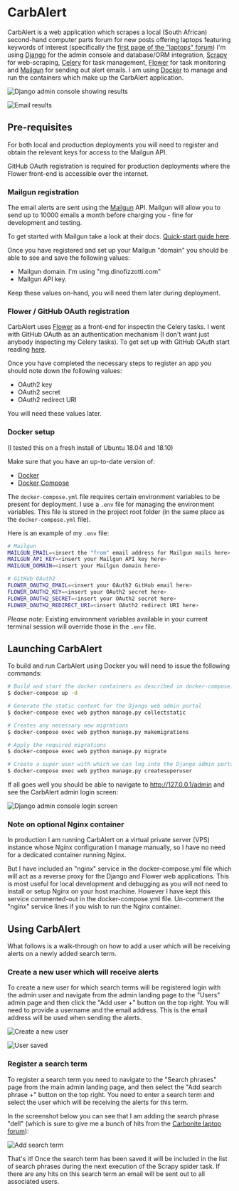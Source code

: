 # CarbAlert

CarbAlert is a web application which scrapes a local (South African) second-hand computer parts forum for new posts offering laptops featuring keywords of interest (specifically the [first page of the "laptops" forum](https://carbonite.co.za/index.php?forums/laptops.32/)) I'm using [Django](https://www.djangoproject.com/) for the admin console and database/ORM integration, [Scrapy](https://scrapy.org/) for web-scraping, [Celery](http://www.celeryproject.org/) for task management, [Flower](https://flower.readthedocs.io/en/latest/) for task monitoring and [Mailgun](https://www.mailgun.com/) for sending out alert emails. I am using [Docker](https://www.docker.com/) to manage and run the containers which make up the CarbAlert application.

![Django admin console showing results](images/dell_results.png "Django admin console showing results")

![Email results](images/emails.png "Email results")

## Pre-requisites

For both local and production deployments you will need to register and obtain the relevant keys for access to the Mailgun API.

GitHub OAuth registration is required for production deployments where the Flower front-end is accessible over the internet.

### Mailgun registration

The email alerts are sent using the [Mailgun](https://www.mailgun.com) API. Mailgun will allow you to send up to 10000 emails a month before charging you - fine for development and testing.

To get started with Mailgun take a look at their docs. [Quick-start guide here](https://documentation.mailgun.com/en/latest/quickstart-sending.html#how-to-start-sending-email).

Once you have registered and set up your Mailgun "domain" you should be able to see and save the following values:

- Mailgun domain. I'm using "mg.dinofizzotti.com"
- Mailgun API key.

Keep these values on-hand, you will need them later during deployment.

### Flower / GitHub OAuth registration

CarbAlert uses [Flower](https://flower.readthedocs.io) as a front-end for inspectin the Celery tasks. I went with GitHub OAuth as an authentication mechanism (I don't want just anybody inspecting my Celery tasks). To get set up with GitHub OAuth start reading [here](https://flower.readthedocs.io/en/latest/auth.html#github-oauth).

Once you have completed the necessary steps to register an app you should note down the following values:

- OAuth2 key
- OAuth2 secret
- OAuth2 redirect URI

You will need these values later.

### Docker setup

(I tested this on a fresh install of Ubuntu 18.04 and 18.10)

Make sure that you have an up-to-date version of:
 
* [Docker](https://store.docker.com/search?type=edition&offering=community)
* [Docker Compose](https://docs.docker.com/compose/install/)

The `docker-compose.yml` file requires certain environment variables to be present for deployment. I use a `.env` file for managing the environment variables. This file is stored in the project root folder (in the same place as the `docker-compose.yml` file).

Here is an example of my `.env` file:

```bash
# Mailgun
MAILGUN_EMAIL=<insert the "from" email address for Mailgun mails here>
MAILGUN_API_KEY=<insert your Mailgun API key here>
MAILGUN_DOMAIN=<insert your Mailgun domain here>

# GitHub OAuth2
FLOWER_OAUTH2_EMAIL=<insert your OAuth2 GitHub email here>
FLOWER_OAUTH2_KEY=<insert your OAuth2 secret here>
FLOWER_OAUTH2_SECRET=<insert your OAuth2 secret here>
FLOWER_OAUTH2_REDIRECT_URI=<insert OAuth2 redirect URI here>
```

*Please note:* Existing environment variables available in your current terminal session will override those in the `.env` file.

## Launching CarbAlert

To build and run CarbAlert using Docker you will need to issue the following commands:

```bash
# Build and start the docker containers as described in docker-compose.yml
$ docker-compose up -d

# Generate the static content for the Django web admin portal
$ docker-compose exec web python manage.py collectstatic 

# Creates any necessary new migrations
$ docker-compose exec web python manage.py makemigrations 

# Apply the required migrations
$ docker-compose exec web python manage.py migrate

# Create a super user with which we can log into the Django admin portal
$ docker-compose exec web python manage.py createsuperuser
```

If all goes well you should be able to navigate to http://127.0.0.1/admin and see the CarbAlert admin login screen:

![Django admin console login screen](images/carbalert_login.png "Django admin console login screen")

### Note on optional Nginx container

In production I am running CarbAlert on a virtual private server (VPS) instance whose Nginx configuration I manage manually, so I have no need for a dedicated container running Nginx.

But I have included an "nginx" service in the docker-compose.yml file which will act as a reverse proxy for the Django and Flower web applications. This is most useful for local development and debugging as you will not need to install or setup Nginx on your host machine. However I have kept this service commented-out in the docker-compose.yml file. Un-comment the "nginx" service lines if you wish to run the Nginx container.

## Using CarbAlert

What follows is a walk-through on how to add a user which will be receiving alerts on a newly added search term.

### Create a new user which will receive alerts

To create a new user for which search terms will be registered login with the admin user and navigate from the admin landing page to the "Users" admin page and then click the "Add user +" button on the top right. You will need to provide a username and the email address. This is the email address will be used when sending the alerts.

![Create a new user](images/create_user.png "Create a new user")

![User saved](images/dinofizz_saved.png "User saved")

### Register a search term

To register a search term you need to navigate to the "Search phrases" page from the main admin landing page, and then select the "Add search phrase +" button on the top right. You need to enter a search term and select the user which will be receiving the alerts for this term.

In the screenshot below you can see that I am adding the search phrase "dell" (which is sure to give me a bunch of hits from the [Carbonite laptop forum](https://carbonite.co.za/index.php?forums/laptops.32/)):

![Add search term](images/add_dell.png "Add search term")

That's it! Once the search term has been saved it will be included in the list of search phrases during the next execution of the Scrapy spider task. If there are any hits on this search term an email will be sent out to all associated users.
